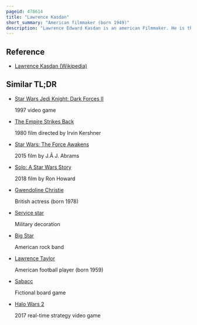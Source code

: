 ```yaml
---
pageid: 478614
title: "Lawrence Kasdan"
short_summary: "American filmmaker (born 1949)"
description: "Lawrence Edward Kasdan is an american Filmmaker. He is the Co-Writer of the Star Wars films the Empire Strikes Back, Return of the Jedi, the Force Awakens, and Solo: a Star Wars Story. He also wrote Raiders of the Lost Ark and the Bodyguard, and is the Writer-Director of Body Heat, the Big Chill, Silverado, the Accidental Tourist, and Dreamcatcher."
---
```


## Reference

- [Lawrence Kasdan (Wikipedia)](https://en.wikipedia.org/?curid=478614)

## Similar TL;DR

- [Star Wars Jedi Knight: Dark Forces II](/tldr/en/star-wars-jedi-knight-dark-forces-ii)

  1997 video game

- [The Empire Strikes Back](/tldr/en/the-empire-strikes-back)

  1980 film directed by Irvin Kershner

- [Star Wars: The Force Awakens](/tldr/en/star-wars-the-force-awakens)

  2015 film by J.Â J. Abrams

- [Solo: A Star Wars Story](/tldr/en/solo-a-star-wars-story)

  2018 film by Ron Howard

- [Gwendoline Christie](/tldr/en/gwendoline-christie)

  British actress (born 1978)

- [Service star](/tldr/en/service-star)

  Military decoration

- [Big Star](/tldr/en/big-star)

  American rock band

- [Lawrence Taylor](/tldr/en/lawrence-taylor)

  American football player (born 1959)

- [Sabacc](/tldr/en/sabacc)

  Fictional board game

- [Halo Wars 2](/tldr/en/halo-wars-2)

  2017 real-time strategy video game
